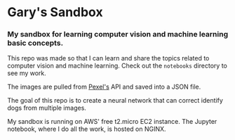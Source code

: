 # Gary's Sandbox
### My sandbox for learning computer vision and machine learning basic concepts.
This repo was made so that I can learn and share the topics related to computer vision and machine learning. Check out the `notebooks` directory to see my work.

The images are pulled from [Pexel's](https://www.pexels.com/api/) API and saved into a JSON file.

The goal of this repo is to create a neural network that can correct identify dogs from multiple images.

My sandbox is running on AWS' free t2.micro EC2 instance. The Jupyter notebook, where I do all the work, is hosted on NGINX.

